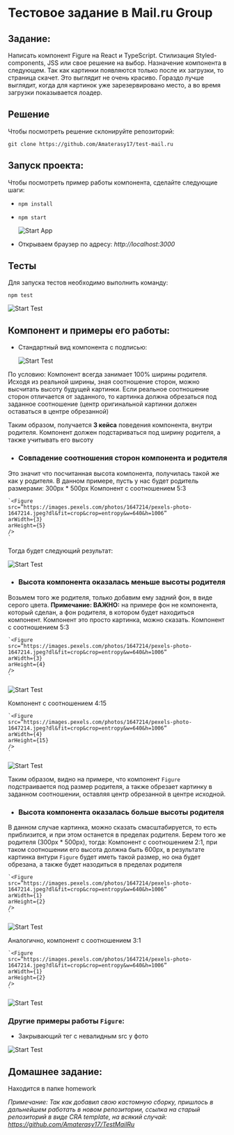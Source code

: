 # Тестовое задание в Mail.ru Group

## Задание:
Написать компонент Figure на React и TypeScript. 
Стилизация Styled-components, JSS или свое решение на выбор.
Назначение компонента в следующем.
Так как картинки появляются только после их загрузки, то страница скачет.
Это выглядит не очень красиво.
Гораздо лучше выглядит, когда для картинок уже зарезервировано место,
а во время загрузки показывается лоадер.

## Решение
Чтобы посмотреть решение склонируйте репозиторий:

`git clone https://github.com/Amaterasy17/test-mail.ru`

## Запуск проекта:
Чтобы посмотреть пример работы компонента, сделайте следующие шаги:
* `npm install`
* `npm start`
  
    ![Start App](https://github.com/Amaterasy17/test-mail.ru/raw/master/screenshots/start.png)

* Открываем браузер по адресу: *http://localhost:3000*

## Тесты
Для запуска тестов необходимо выполнить команду:

`npm test`

![Start Test](https://github.com/Amaterasy17/test-mail.ru/raw/master/screenshots/start_test.png)

## Компонент и примеры его работы:

* Стандартный вид компонента c подписью:
  
  ![Start Test](https://github.com/Amaterasy17/test-mail.ru/raw/master/screenshots/dafault_figcapture.png)
  
По условию:
Компонент всегда занимает 100% ширины родителя.
Исходя из реальной ширины, зная соотношение сторон,
можно высчитать высоту будущей картинки. 
Если реальное соотношение сторон отличается от заданного, 
то картинка должна обрезаться под заданное соотношение
(центр оригинальной картинки должен оставаться в центре обрезанной)

Таким образом, получается **3 кейса** поведения компонента, внутри родителя.
Компонент должен подстариваться под ширину родителя, а также учитывать его высоту

* ### Совпадение соотношения сторон компонента и родителя

Это значит что посчитанная высота компонента, получилась такой же как у родителя.
В данном примере, пусть у нас будет родитель размерами: 300px * 500px
Компонент с соотношением 5:3


    `<Figure
    src=”https://images.pexels.com/photos/1647214/pexels-photo-1647214.jpeg?dl&fit=crop&crop=entropy&w=640&h=1006”
    arWidth={3}
    arHeight={5}
    />
    `   

Тогда будет следующий результат:

![Start Test](https://github.com/Amaterasy17/test-mail.ru/raw/master/screenshots/image_5:3.png)

* ### Высота компонента оказалась меньше высоты родителя

Возьмем того же родителя, только добавим ему задний фон, в виде серого цвета.
**Примечание: ВАЖНО:** на примере фон не компонента, который сделан, а фон родителя, в котором будет находиться компонент.
Компонент это просто картинка, можно сказать.
Компонент с соотношением 5:3


    `<Figure
    src=”https://images.pexels.com/photos/1647214/pexels-photo-1647214.jpeg?dl&fit=crop&crop=entropy&w=640&h=1006”
    arWidth={3}
    arHeight={4}
    />
    `  
![Start Test](https://github.com/Amaterasy17/test-mail.ru/raw/master/screenshots/image_4:3.png)

Компонент с соотношением 4:15


    `<Figure
    src=”https://images.pexels.com/photos/1647214/pexels-photo-1647214.jpeg?dl&fit=crop&crop=entropy&w=640&h=1006”
    arWidth={4}
    arHeight={15}
    />
    `  
![Start Test](https://github.com/Amaterasy17/test-mail.ru/raw/master/screenshots/image_4:15.png)

Таким образом, видно на примере, что компонент `Figure` подстраивается под размер родителя,
а также обрезает картинку в заданном соотношении, оставляя центр обрезанной в центре исходной.

* ### Высота компонента оказалась больше высоты родителя

В данном случае картинка, можно сказать смасштабируется, то есть приблизится, 
и при этом останется в пределах родителя.
Берем того же родителя (300px * 500px), тогда:
Компонент с соотношением 2:1, при таком соотношении его высота должна быть 600px, 
в результате картинка внтури `Figure` будет иметь такой размер, но она будет обрезана,
а также будет назодиться в пределах родителя


    `<Figure
    src=”https://images.pexels.com/photos/1647214/pexels-photo-1647214.jpeg?dl&fit=crop&crop=entropy&w=640&h=1006”
    arWidth={1}
    arHeight={2}
    />
    `  
![Start Test](https://github.com/Amaterasy17/test-mail.ru/raw/master/screenshots/image_2:1.png)

Аналогично, компонент с соотношением 3:1


    `<Figure
    src=”https://images.pexels.com/photos/1647214/pexels-photo-1647214.jpeg?dl&fit=crop&crop=entropy&w=640&h=1006”
    arWidth={1}
    arHeight={2}
    />
    `  
![Start Test](https://github.com/Amaterasy17/test-mail.ru/raw/master/screenshots/image_3:1.png)

### Другие примеры работы `Figure`:

* Закрывающий тег с невалидным src у фото

![Start Test](https://github.com/Amaterasy17/test-mail.ru/raw/master/screenshots/not_valid.png)

## Домашнее задание:

Находится в папке homework


*Примечание: Так как добавил свою кастомную сборку, пришлось в дальнейшем работать в новом репозитории,
ссылка на старый репозиторий в виде CRA template, на всякий случай: https://github.com/Amaterasy17/TestMailRu*
